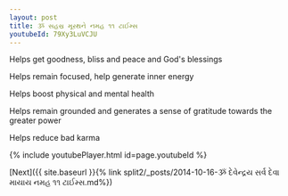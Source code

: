 ```yaml
---
layout: post
title: ૐ સહસ્ર મૂરથને નમહ ૧૧ ટાઈમ્સ
youtubeId: 79Xy3LuVCJU
---
```

 
 
Helps get goodness, bliss and peace and God's blessings
 
Helps remain focused, help generate inner energy 
 
Helps boost physical and mental health 
 
Helps remain grounded and generates a sense of gratitude towards the greater power 
 
Helps reduce bad karma
 
 
 
 


{% include youtubePlayer.html id=page.youtubeId %}
 
[Next]({{ site.baseurl }}{% link  split2/_posts/2014-10-16-ૐ દેવેન્દ્રય સર્વ દેવા માયાય નમહ ૧૧ ટાઈમ્સ.md%})
 
